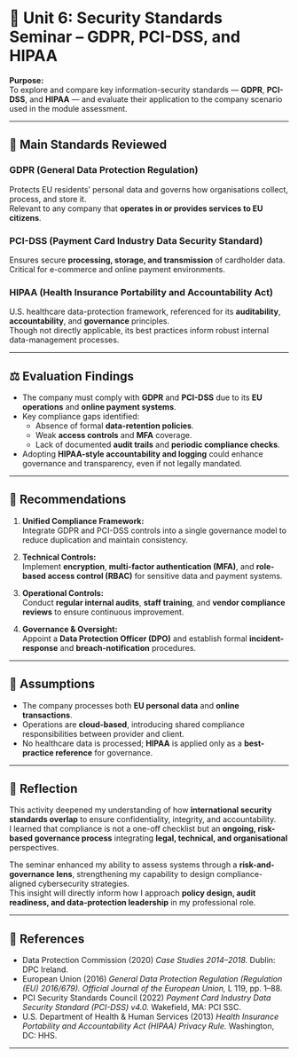 # 🧩 Unit 6: Security Standards Seminar – GDPR, PCI-DSS, and HIPAA  

**Purpose:**  
To explore and compare key information-security standards — **GDPR**, **PCI-DSS**, and **HIPAA** — and evaluate their application to the company scenario used in the module assessment.  

---

## 🧠 Main Standards Reviewed  

### **GDPR (General Data Protection Regulation)**  
Protects EU residents’ personal data and governs how organisations collect, process, and store it.  
Relevant to any company that **operates in or provides services to EU citizens**.  

### **PCI-DSS (Payment Card Industry Data Security Standard)**  
Ensures secure **processing, storage, and transmission** of cardholder data.  
Critical for e-commerce and online payment environments.  

### **HIPAA (Health Insurance Portability and Accountability Act)**  
U.S. healthcare data-protection framework, referenced for its **auditability**, **accountability**, and **governance** principles.  
Though not directly applicable, its best practices inform robust internal data-management processes.  

---

## ⚖️ Evaluation Findings  

- The company must comply with **GDPR** and **PCI-DSS** due to its **EU operations** and **online payment systems**.  
- Key compliance gaps identified:  
  - Absence of formal **data-retention policies**.  
  - Weak **access controls** and **MFA** coverage.  
  - Lack of documented **audit trails** and **periodic compliance checks**.  
- Adopting **HIPAA-style accountability and logging** could enhance governance and transparency, even if not legally mandated.  

---

## 🧩 Recommendations  

1. **Unified Compliance Framework:**  
   Integrate GDPR and PCI-DSS controls into a single governance model to reduce duplication and maintain consistency.  

2. **Technical Controls:**  
   Implement **encryption**, **multi-factor authentication (MFA)**, and **role-based access control (RBAC)** for sensitive data and payment systems.  

3. **Operational Controls:**  
   Conduct **regular internal audits**, **staff training**, and **vendor compliance reviews** to ensure continuous improvement.  

4. **Governance & Oversight:**  
   Appoint a **Data Protection Officer (DPO)** and establish formal **incident-response** and **breach-notification** procedures.  

---

## 🧮 Assumptions  

- The company processes both **EU personal data** and **online transactions**.  
- Operations are **cloud-based**, introducing shared compliance responsibilities between provider and client.  
- No healthcare data is processed; **HIPAA** is applied only as a **best-practice reference** for governance.  

---

## 💬 Reflection  

This activity deepened my understanding of how **international security standards overlap** to ensure confidentiality, integrity, and accountability.  
I learned that compliance is not a one-off checklist but an **ongoing, risk-based governance process** integrating **legal, technical, and organisational** perspectives.  

The seminar enhanced my ability to assess systems through a **risk-and-governance lens**, strengthening my capability to design compliance-aligned cybersecurity strategies.  
This insight will directly inform how I approach **policy design, audit readiness, and data-protection leadership** in my professional role.  

---

## 🔖 References  

- Data Protection Commission (2020) *Case Studies 2014–2018.* Dublin: DPC Ireland.  
- European Union (2016) *General Data Protection Regulation (Regulation (EU) 2016/679).* *Official Journal of the European Union,* L 119, pp. 1–88.  
- PCI Security Standards Council (2022) *Payment Card Industry Data Security Standard (PCI-DSS) v4.0.* Wakefield, MA: PCI SSC.  
- U.S. Department of Health & Human Services (2013) *Health Insurance Portability and Accountability Act (HIPAA) Privacy Rule.* Washington, DC: HHS.  

---
